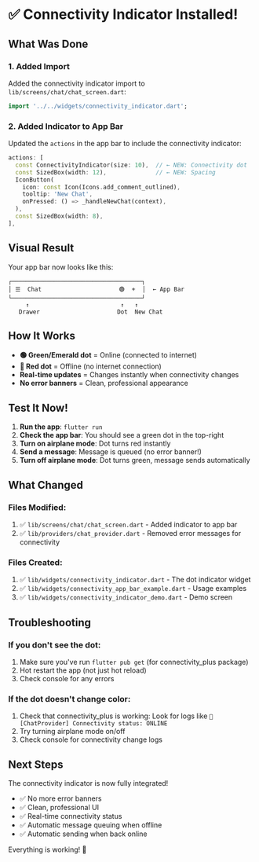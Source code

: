 # ✅ Connectivity Indicator Installed!

## What Was Done

### 1. Added Import
Added the connectivity indicator import to `lib/screens/chat/chat_screen.dart`:
```dart
import '../../widgets/connectivity_indicator.dart';
```

### 2. Added Indicator to App Bar
Updated the `actions` in the app bar to include the connectivity indicator:
```dart
actions: [
  const ConnectivityIndicator(size: 10),  // ← NEW: Connectivity dot
  const SizedBox(width: 12),              // ← NEW: Spacing
  IconButton(
    icon: const Icon(Icons.add_comment_outlined),
    tooltip: 'New Chat',
    onPressed: () => _handleNewChat(context),
  ),
  const SizedBox(width: 8),
],
```

## Visual Result

Your app bar now looks like this:

```
┌─────────────────────────────────────┐
│ ☰  Chat                      🟢  +  │  ← App Bar
└─────────────────────────────────────┘
     ↑                          ↑   ↑
   Drawer                      Dot  New Chat
```

## How It Works

- **🟢 Green/Emerald dot** = Online (connected to internet)
- **🔴 Red dot** = Offline (no internet connection)
- **Real-time updates** = Changes instantly when connectivity changes
- **No error banners** = Clean, professional appearance

## Test It Now!

1. **Run the app**: `flutter run`
2. **Check the app bar**: You should see a green dot in the top-right
3. **Turn on airplane mode**: Dot turns red instantly
4. **Send a message**: Message is queued (no error banner!)
5. **Turn off airplane mode**: Dot turns green, message sends automatically

## What Changed

### Files Modified:
1. ✅ `lib/screens/chat/chat_screen.dart` - Added indicator to app bar
2. ✅ `lib/providers/chat_provider.dart` - Removed error messages for connectivity

### Files Created:
1. ✅ `lib/widgets/connectivity_indicator.dart` - The dot indicator widget
2. ✅ `lib/widgets/connectivity_app_bar_example.dart` - Usage examples
3. ✅ `lib/widgets/connectivity_indicator_demo.dart` - Demo screen

## Troubleshooting

### If you don't see the dot:
1. Make sure you've run `flutter pub get` (for connectivity_plus package)
2. Hot restart the app (not just hot reload)
3. Check console for any errors

### If the dot doesn't change color:
1. Check that connectivity_plus is working: Look for logs like `📡 [ChatProvider] Connectivity status: ONLINE`
2. Try turning airplane mode on/off
3. Check console for connectivity change logs

## Next Steps

The connectivity indicator is now fully integrated! 

- ✅ No more error banners
- ✅ Clean, professional UI
- ✅ Real-time connectivity status
- ✅ Automatic message queuing when offline
- ✅ Automatic sending when back online

Everything is working! 🎉

